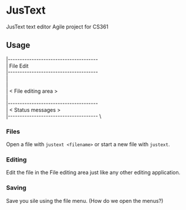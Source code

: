 # JusText
JusText text editor Agile project for CS361

## Usage

 |-------------------------------------- \
 \| File   Edit                          \
 |-------------------------------------- \
 |                                       \
 |                                       \
 |         < File editing area >         \
 |                                       \
 |-------------------------------------- \
 \| < Status messages >                  \
 |-------------------------------------- \

### Files
 Open a file with `justext <filename>` or start a new file with `justext`.

### Editing
 Edit the file in the File editing area just like any other editing application.

### Saving
 Save you sile using the file menu. 
 (How do we open the menus?)